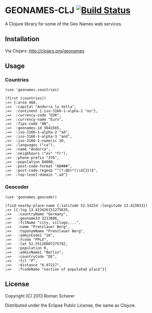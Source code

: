 # GEONAMES-CLJ [![Build Status](https://travis-ci.org/r0man/geonames-clj.png)](https://travis-ci.org/r0man/geonames-clj)

A Clojure library for some of the Geo Names web services.

## Installation

Via Clojars: http://clojars.org/geonames

## Usage

### Countries

    (use 'geonames.countries)

    (first (countries))
    ;=> {:area 468,
    ;=>  :capital "Andorra la Vella",
    ;=>  :continent {:iso-3166-1-alpha-2 "eu"},
    ;=>  :currency-code "EUR",
    ;=>  :currency-name "Euro",
    ;=>  :fips-code "AN",
    ;=>  :geonames-id 3041565,
    ;=>  :iso-3166-1-alpha-2 "ad",
    ;=>  :iso-3166-1-alpha-3 "and",
    ;=>  :iso-3166-1-numeric 20,
    ;=>  :languages ("ca"),
    ;=>  :name "Andorra",
    ;=>  :neighbours ("es" "fr"),
    ;=>  :phone-prefix "376",
    ;=>  :population 84000,
    ;=>  :post-code-format "AD###",
    ;=>  :post-code-regexp "^(?:AD)*(\\d{3})$",
    ;=>  :top-level-domain ".ad"}

### Geocoder

    (use 'geonames.geocoder)

    (find-nearby-place-name {:latitude 52.54254 :longitude 13.423033})
    ;=> [{:lng 13.423426151275635,
    ;=>   :countryName "Germany",
    ;=>   :geonameId 3213806,
    ;=>   :fclName "city, village,...",
    ;=>   :name "Prenzlauer Berg",
    ;=>   :toponymName "Prenzlauer Berg",
    ;=>   :adminCode1 "16",
    ;=>   :fcode "PPLX",
    ;=>   :lat 52.55128007275792,
    ;=>   :population 0,
    ;=>   :adminName1 "Berlin",
    ;=>   :countryCode "DE",
    ;=>   :fcl "P",
    ;=>   :distance "0.97217",
    ;=>   :fcodeName "section of populated place"}]

## License

Copyright (C) 2013 Roman Scherer

Distributed under the Eclipse Public License, the same as Clojure.
